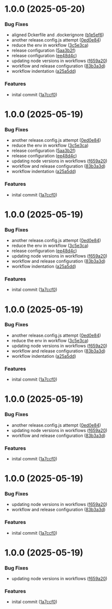 # 1.0.0 (2025-05-20)


### Bug Fixes

* aligned Dckerfile and .dockerignore ([b1e5ef6](https://github.com/MonsieurDahlstrom/xp-fn-node-cidr/commit/b1e5ef6dd02b49c2519c99456cf4009e3d78786b))
* another release.config.js attempt ([0ed0e84](https://github.com/MonsieurDahlstrom/xp-fn-node-cidr/commit/0ed0e846518552a2cc39ececeabfc81900d0c151))
* reduce the env in workflow ([3c5e3ca](https://github.com/MonsieurDahlstrom/xp-fn-node-cidr/commit/3c5e3ca9f8c582f0cb3fac47ebf5b69c42142585))
* release configuration ([5aa3b2f](https://github.com/MonsieurDahlstrom/xp-fn-node-cidr/commit/5aa3b2f6e80f7228797e66483308fdb26b2798f3))
* release configuration ([ee48d4c](https://github.com/MonsieurDahlstrom/xp-fn-node-cidr/commit/ee48d4cf4f7d93edca196f675451cbe93f8e588a))
* updating node versions in workflows ([f659a20](https://github.com/MonsieurDahlstrom/xp-fn-node-cidr/commit/f659a20ded19a38e559077696347729144b50f12))
* workflow and release configuration ([83b3a3d](https://github.com/MonsieurDahlstrom/xp-fn-node-cidr/commit/83b3a3de9458e47a614ed6570e18e814432e3b16))
* workflow indentation ([a25a5dd](https://github.com/MonsieurDahlstrom/xp-fn-node-cidr/commit/a25a5dda068529688b59d7015c38c62cd11e11bf))


### Features

* inital commit ([1a7ccf0](https://github.com/MonsieurDahlstrom/xp-fn-node-cidr/commit/1a7ccf0ef45c0704e6b357eac2bfe32f7419aa77))

# 1.0.0 (2025-05-19)


### Bug Fixes

* another release.config.js attempt ([0ed0e84](https://github.com/MonsieurDahlstrom/xp-fn-node-cidr/commit/0ed0e846518552a2cc39ececeabfc81900d0c151))
* reduce the env in workflow ([3c5e3ca](https://github.com/MonsieurDahlstrom/xp-fn-node-cidr/commit/3c5e3ca9f8c582f0cb3fac47ebf5b69c42142585))
* release configuration ([5aa3b2f](https://github.com/MonsieurDahlstrom/xp-fn-node-cidr/commit/5aa3b2f6e80f7228797e66483308fdb26b2798f3))
* release configuration ([ee48d4c](https://github.com/MonsieurDahlstrom/xp-fn-node-cidr/commit/ee48d4cf4f7d93edca196f675451cbe93f8e588a))
* updating node versions in workflows ([f659a20](https://github.com/MonsieurDahlstrom/xp-fn-node-cidr/commit/f659a20ded19a38e559077696347729144b50f12))
* workflow and release configuration ([83b3a3d](https://github.com/MonsieurDahlstrom/xp-fn-node-cidr/commit/83b3a3de9458e47a614ed6570e18e814432e3b16))
* workflow indentation ([a25a5dd](https://github.com/MonsieurDahlstrom/xp-fn-node-cidr/commit/a25a5dda068529688b59d7015c38c62cd11e11bf))


### Features

* inital commit ([1a7ccf0](https://github.com/MonsieurDahlstrom/xp-fn-node-cidr/commit/1a7ccf0ef45c0704e6b357eac2bfe32f7419aa77))

# 1.0.0 (2025-05-19)


### Bug Fixes

* another release.config.js attempt ([0ed0e84](https://github.com/MonsieurDahlstrom/xp-fn-node-cidr/commit/0ed0e846518552a2cc39ececeabfc81900d0c151))
* reduce the env in workflow ([3c5e3ca](https://github.com/MonsieurDahlstrom/xp-fn-node-cidr/commit/3c5e3ca9f8c582f0cb3fac47ebf5b69c42142585))
* release configuration ([ee48d4c](https://github.com/MonsieurDahlstrom/xp-fn-node-cidr/commit/ee48d4cf4f7d93edca196f675451cbe93f8e588a))
* updating node versions in workflows ([f659a20](https://github.com/MonsieurDahlstrom/xp-fn-node-cidr/commit/f659a20ded19a38e559077696347729144b50f12))
* workflow and release configuration ([83b3a3d](https://github.com/MonsieurDahlstrom/xp-fn-node-cidr/commit/83b3a3de9458e47a614ed6570e18e814432e3b16))
* workflow indentation ([a25a5dd](https://github.com/MonsieurDahlstrom/xp-fn-node-cidr/commit/a25a5dda068529688b59d7015c38c62cd11e11bf))


### Features

* inital commit ([1a7ccf0](https://github.com/MonsieurDahlstrom/xp-fn-node-cidr/commit/1a7ccf0ef45c0704e6b357eac2bfe32f7419aa77))

# 1.0.0 (2025-05-19)


### Bug Fixes

* another release.config.js attempt ([0ed0e84](https://github.com/MonsieurDahlstrom/xp-fn-node-cidr/commit/0ed0e846518552a2cc39ececeabfc81900d0c151))
* reduce the env in workflow ([3c5e3ca](https://github.com/MonsieurDahlstrom/xp-fn-node-cidr/commit/3c5e3ca9f8c582f0cb3fac47ebf5b69c42142585))
* updating node versions in workflows ([f659a20](https://github.com/MonsieurDahlstrom/xp-fn-node-cidr/commit/f659a20ded19a38e559077696347729144b50f12))
* workflow and release configuration ([83b3a3d](https://github.com/MonsieurDahlstrom/xp-fn-node-cidr/commit/83b3a3de9458e47a614ed6570e18e814432e3b16))
* workflow indentation ([a25a5dd](https://github.com/MonsieurDahlstrom/xp-fn-node-cidr/commit/a25a5dda068529688b59d7015c38c62cd11e11bf))


### Features

* inital commit ([1a7ccf0](https://github.com/MonsieurDahlstrom/xp-fn-node-cidr/commit/1a7ccf0ef45c0704e6b357eac2bfe32f7419aa77))

# 1.0.0 (2025-05-19)


### Bug Fixes

* another release.config.js attempt ([0ed0e84](https://github.com/MonsieurDahlstrom/xp-fn-node-cidr/commit/0ed0e846518552a2cc39ececeabfc81900d0c151))
* updating node versions in workflows ([f659a20](https://github.com/MonsieurDahlstrom/xp-fn-node-cidr/commit/f659a20ded19a38e559077696347729144b50f12))
* workflow and release configuration ([83b3a3d](https://github.com/MonsieurDahlstrom/xp-fn-node-cidr/commit/83b3a3de9458e47a614ed6570e18e814432e3b16))


### Features

* inital commit ([1a7ccf0](https://github.com/MonsieurDahlstrom/xp-fn-node-cidr/commit/1a7ccf0ef45c0704e6b357eac2bfe32f7419aa77))

# 1.0.0 (2025-05-19)


### Bug Fixes

* updating node versions in workflows ([f659a20](https://github.com/MonsieurDahlstrom/xp-fn-node-cidr/commit/f659a20ded19a38e559077696347729144b50f12))
* workflow and release configuration ([83b3a3d](https://github.com/MonsieurDahlstrom/xp-fn-node-cidr/commit/83b3a3de9458e47a614ed6570e18e814432e3b16))


### Features

* inital commit ([1a7ccf0](https://github.com/MonsieurDahlstrom/xp-fn-node-cidr/commit/1a7ccf0ef45c0704e6b357eac2bfe32f7419aa77))

# 1.0.0 (2025-05-19)


### Bug Fixes

* updating node versions in workflows ([f659a20](https://github.com/MonsieurDahlstrom/xp-fn-node-cidr/commit/f659a20ded19a38e559077696347729144b50f12))


### Features

* inital commit ([1a7ccf0](https://github.com/MonsieurDahlstrom/xp-fn-node-cidr/commit/1a7ccf0ef45c0704e6b357eac2bfe32f7419aa77))
